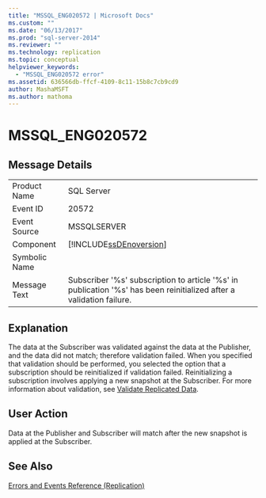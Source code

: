 ```yaml
---
title: "MSSQL_ENG020572 | Microsoft Docs"
ms.custom: ""
ms.date: "06/13/2017"
ms.prod: "sql-server-2014"
ms.reviewer: ""
ms.technology: replication
ms.topic: conceptual
helpviewer_keywords: 
  - "MSSQL_ENG020572 error"
ms.assetid: 636566db-ffcf-4109-8c11-15b8c7cb9cd9
author: MashaMSFT
ms.author: mathoma
---
```

# MSSQL_ENG020572
    
## Message Details  
  
|||  
|-|-|  
|Product Name|SQL Server|  
|Event ID|20572|  
|Event Source|MSSQLSERVER|  
|Component|[!INCLUDE[ssDEnoversion](../../includes/ssdenoversion-md.md)]|  
|Symbolic Name||  
|Message Text|Subscriber '%s' subscription to article '%s' in publication '%s' has been reinitialized after a validation failure.|  
  
## Explanation  
 The data at the Subscriber was validated against the data at the Publisher, and the data did not match; therefore validation failed. When you specified that validation should be performed, you selected the option that a subscription should be reinitialized if validation failed. Reinitializing a subscription involves applying a new snapshot at the Subscriber. For more information about validation, see [Validate Replicated Data](validate-data-at-the-subscriber.md).  
  
## User Action  
 Data at the Publisher and Subscriber will match after the new snapshot is applied at the Subscriber.  
  
## See Also  
 [Errors and Events Reference &#40;Replication&#41;](errors-and-events-reference-replication.md)  
  
  
